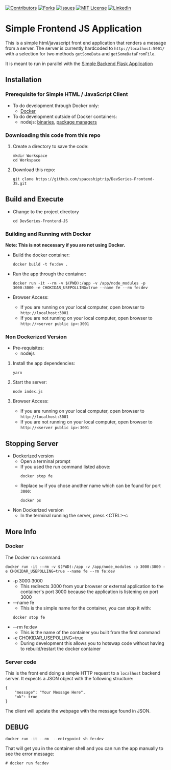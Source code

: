 <!-- PROJECT SHIELDS -->
<!--
*** I'm using markdown "reference style" links for readability.
*** Reference links are enclosed in brackets [ ] instead of parentheses ( ).
*** See the bottom of this document for the declaration of the reference variables
*** for contributors-url, forks-url, etc. This is an optional, concise syntax you may use.
*** https://www.markdownguide.org/basic-syntax/#reference-style-links
-->
[![Contributors][contributors-shield]][contributors-url]
[![Forks][forks-shield]][forks-url]
[![Issues][issues-shield]][issues-url]
[![MIT License][license-shield]][license-url]
[![LinkedIn][linkedin-shield]][linkedin-url]



# Simple Frontend JS Application

This is a simple html/javascript front end application that renders a message from a server.  The server is currently hardcoded to `http://localhost:5001/` with a selection for two methods `getSomeData` and `getSomeDataFromFile`.

It is meant to run in parallel with the [Simple Backend Flask Application](https://github.com/spaceshiptrip/TechInterview-Backend)


## Installation

### Prerequisite for Simple HTML / JavaScript Client
* To do development through Docker only:
  * [Docker](https://docs.docker.com/get-docker/)
* To do development outside of Docker containers:
  * nodejs: [binaries](https://nodejs.org/en/download/), [package managers](https://nodejs.org/en/download/package-manager/)

### Downloading this code from this repo
1. Create a directory to save the code:
   ```
   mkdir Workspace
   cd Workspace
   ```
2. Download this repo:
   ```
   git clone https://github.com/spaceshiptrip/DevSeries-Frontend-JS.git
   ```


## Build and Execute
* Change to the project directory
  ```
  cd DevSeries-Frontend-JS
  ```

### Building and Running with Docker
**Note: This is not necessary if you are not using Docker.**

* Build the docker container:
  ```
  docker build -t fe:dev .
  ```

* Run the app through the container:
  ```
  docker run -it --rm -v $(PWD):/app -v /app/node_modules -p 3000:3000 -e CHOKIDAR_USEPOLLING=true --name fe --rm fe:dev
  ```
* Browser Access:
   * If you are running on your local computer, open browser to `http://localhost:3001`
   * If you are not running on your local computer, open browser to `http://<server public ip>:3001`

### Non Dockerized Version
* Pre-requisites: 
  * nodejs
  
1. Install the app dependencies:
   ```
   yarn
   ```

2. Start the server:
   ```
   node index.js
   ```
   
3. Browser Access:
   * If you are running on your local computer, open browser to `http://localhost:3001`
   * If you are not running on your local computer, open browser to `http://<server public ip>:3001`
   


## Stopping Server
* Dockerized version
  * Open a terminal prompt
  * If you used the run command listed above:
    ```
    docker stop fe
    ```
  * Replace `be` if you chose another name which can be found for port `3000`:
    ```
    docker ps
    ```
* Non Dockerized version
  * In the terminal running the server, press \<CTRL\>-c
  

## More Info
### Docker
The Docker run command:
```
docker run -it --rm -v $(PWD):/app -v /app/node_modules -p 3000:3000 -e CHOKIDAR_USEPOLLING=true --name fe --rm fe:dev
```
* -p 3000:3000
   * This redirects 3000 from your browser or external application to the container's port 3000 because the application is listening on port 3000
* --name fe
   * This is the simple name for the container, you can stop it with:
   ```
   docker stop fe
   ```
* --rm fe:dev
   * This is the name of the container you built from the first command
* -e CHOKIDAR_USEPOLLING=true
   * During development this allows you to hotswap code without having to rebuild/restart the docker container


### Server code
This is the front end doing a simple HTTP request to a `localhost` backend server.  It expects a JSON object with the following structure:
```
{
	"message": "Your Message Here",
	"ok": true
}
```

The client will update the webpage with the message found in JSON.


## DEBUG
```
docker run -it --rm  --entrypoint sh fe:dev
```

That will get you in the container shell and you can run the app manually to see the error message:
```
# docker run fe:dev
```



<!-- MARKDOWN LINKS & IMAGES -->
<!-- https://www.markdownguide.org/basic-syntax/#reference-style-links -->
[contributors-shield]: https://img.shields.io/github/contributors/spaceshiptrip/DevSeries-Frontend-JS?style=for-the-badge
[contributors-url]: https://github.com/spaceshiptrip/TechInterview-Backend/graphs/contributors
[forks-shield]: https://img.shields.io/github/forks/spaceshiptrip/DevSeries-Frontend-JS?style=for-the-badge
[forks-url]: https://github.com/spaceshiptrip/TechInterview-Backend/network/members
[issues-shield]: https://img.shields.io/github/issues/spaceshiptrip/DevSeries-Frontend-JS?style=for-the-badge
[issues-url]: https://github.com/spaceshiptrip/TechInterview-Backend/issues
[license-shield]: https://img.shields.io/github/license/spaceshiptrip/DevSeries-Frontend-JS?style=for-the-badge
[license-url]: https://github.com/spaceshiptrip/DevSeries-Frontend-JS/blob/main/LICENSE
[linkedin-shield]: https://img.shields.io/badge/-LinkedIn-black.svg?style=for-the-badge&logo=linkedin&colorB=555
[linkedin-url]: https://www.linkedin.com/in/jaytorres-robotics/
[product-screenshot]: images/screenshot.png

